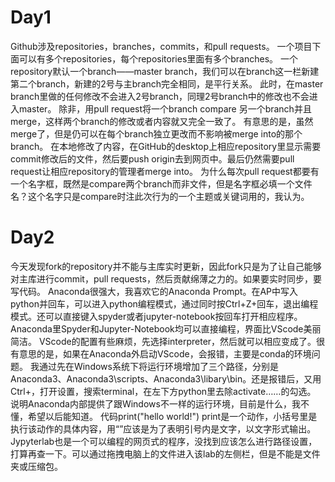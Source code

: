 # Day1
Github涉及repositories，branches，commits，和pull requests。
一个项目下面可以有多个repositories，每个repositories里面有多个branches。
一个repository默认一个branch——master branch，我们可以在branch这一栏新建第二个branch，新建的2号与主branch完全相同，是平行关系。
此时，在master branch里做的任何修改不会进入2号branch，同理2号branch中的修改也不会进入master。
除非，用pull request将一个branch compare 另一个branch并且merge，这样两个branch的修改或者内容就又完全一致了。
有意思的是，虽然merge了，但是仍可以在每个branch独立更改而不影响被merge into的那个branch。
在本地修改了内容，在GitHub的desktop上相应repository里显示需要commit修改后的文件，然后要push origin去到网页中。最后仍然需要pull request让相应repository的管理者merge into。
为什么每次pull request都要有一个名字框，既然是compare两个branch而非文件，但是名字框必填一个文件名？这个名字只是compare时注此次行为的一个主题或关键词用的，我认为。

# Day2
今天发现fork的repository并不能与主库实时更新，因此fork只是为了让自己能够对主库进行commit，pull requests，然后贡献绵薄之力的。如果要实时同步，要写代码。
Anaconda很强大，我喜欢它的Anaconda Prompt。在AP中写入python并回车，可以进入python编程模式，通过同时按Ctrl+Z+回车，退出编程模式。还可以直接键入spyder或者jupyter-notebook按回车打开相应程序。
Anaconda里Spyder和Jupyter-Notebook均可以直接编程，界面比VScode美丽简洁。
VScode的配置有些麻烦，先选择interpreter，然后就可以相应变成了。很有意思的是，如果在Anaconda外启动VScode，会报错，主要是conda的环境问题。
我通过先在Windows系统下将运行环境增加了三个路径，分别是Anaconda3、Anaconda3\scripts、Anaconda3\libary\bin。还是报错后，又用Ctrl+，打开设置，搜索terminal，在左下方python里去除activate……的勾选。
说明Anaconda内部提供了跟Windows不一样的运行环境，目前是什么，我不懂，希望以后能知道。
代码print("hello world!") print是一个动作，小括号里是执行该动作的具体内容，用“”应该是为了表明引号内是文字，以文字形式输出。
Jypyterlab也是一个可以编程的网页式的程序，没找到应该怎么进行路径设置，打算再查一下。可以通过拖拽电脑上的文件进入该lab的左侧栏，但是不能是文件夹或压缩包。
